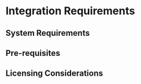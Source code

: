 [title]: # (Requirements)
[tags]: # (introduction)
[priority]: # (2)

# Integration Requirements

## System Requirements

## Pre-requisites

## Licensing Considerations

<!-- add information for all three headings, if not applicable, comment heading out, if not available at this time, add a note that information will be provided as soon as possible. -->